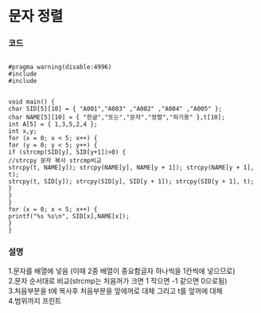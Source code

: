 # 문자 정렬

### 코드
<pre><code>
#pragma warning(disable:4996)
#include <stdio.h>
#include <string.h>


void main() {
char SID[5][10] = { "A001","A003" ,"A002" ,"A004" ,"A005" };
char NAME[5][10] = { "한글","또는","문자","정렬","하기용" },t[10];
int A[5] = { 1,3,5,2,4 };
int x,y;
for (x = 0; x < 5; x++) {
for (y = 0; y < 5; y++) {
if (strcmp(SID[y], SID[y+1])>0) {
//strcpy 문자 복사 strcmp비교
strcpy(t, NAME[y]); strcpy(NAME[y], NAME[y + 1]); strcpy(NAME[y + 1], t);
strcpy(t, SID[y]); strcpy(SID[y], SID[y + 1]); strcpy(SID[y + 1], t);
}
}
}
for (x = 0; x < 5; x++) {
printf("%s %s\n", SID[x],NAME[x]);
}
}
</code></pre>

### 설명
1.문자를 배열에 넣음 (이때 2중 배열이 중요함글자 하나씩을 1칸씩에 넣으므로)<br>
2.문자 순서대로 비교(strcmp는 처음꺼가 크면 1 작으면 -1 같으면 0으로됨)<br>
3.처음부분을 t에 복사후 처음부분을 앞에꺼로 대체 그리고 t를 앞꺼에 대체<br>
4.범위까지 프린트
